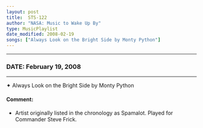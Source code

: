 ```yaml
---
layout: post
title:  STS-122
author: "NASA: Music to Wake Up By"
type: MusicPlaylist
date_modified: 2008-02-19
songs: ["Always Look on the Bright Side by Monty Python"]
---
```


----
### DATE: February 19, 2008
----
✦ Always Look on the Bright Side by Monty Python

#### Comment:
* Artist originally listed in the chronology as Spamalot. Played for Commander Steve Frick.



<br/>
<center>
	<a target="_blank"
	   href="https://twitter.com/intent/tweet?hashtags=Space,NASA,Playlist,NASAWakeupCalls,SpaceProgram&text={{ page.author}}, '{{ page.songs.first }}' {{ page.title }}, {{ page.date | date: '%B %d, %Y' }}. {{ site.url }}{{ page.url }}&via=nasawakeupcalls"><i class="fab fa-twitter" alt="Tweet this page" style="font-size: 1.3em;"></i></a>
	&nbsp; 	<i class="fas fa-user-astronaut" style="font-size: 1.5em;"></i> &nbsp;
    <a type="amzn" search="'Always Look on the Bright Side by Monty Python'" category="popular music">
    <i class="fab fa-amazon" style="font-size: 1.3em;"></i></a>
</center>
